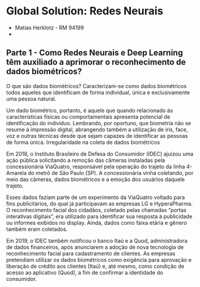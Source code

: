 # **Global Solution:** Redes Neurais

- Matias Herklotz - RM 94199
- 

## **Parte 1** - Como Redes Neurais e Deep Learning têm auxiliado a aprimorar o reconhecimento de dados biométricos?

O que são dados biométricos?
Caracterizam-se como dados biométricos todos aqueles que identificam de forma individual, única e exclusivamente uma 
pessoa natural. 

Um dado biométrico, portanto, é aquele que quando relacionado às características físicas ou comportamentais apresenta 
potencial de identificação do indivíduo. Lembrando, por oportuno, que biometria não se resume à impressão digital, 
abrangendo também a utilização de íris, face, voz e outras técnicas desde que sejam capazes de identificar as pessoas 
de forma única.
Irregularidade na coleta de dados biométricos

Em 2018, o Instituto Brasileiro de Defesa do Consumidor (IDEC) ajuizou uma ação pública solicitando a remoção das câmeras 
instaladas pela concessionária ViaQuatro, responsável pela operação do trajeto da linha 4-Amarela do metrô de São Paulo (SP).
A concessionária vinha coletando, por meio das câmeras, dados biométricos e a emoção dos usuários daquele trajeto.

Esses dados faziam parte de um experimento da ViaQuatro voltado para fins publicitários, do qual já participavam as 
empresas LG e HyperaPharma. O reconhecimento facial dos cidadãos, coletado pelas chamadas “portas interativas digitais”,
era utilizado para identificar sua resposta à publicidade ou informes exibidos no display. Ainda, dados como faixa 
etária e gênero também eram coletados.

Em 2019, o IDEC também notificou o banco Itaú e a Quod, administradora de dados financeiros, após anunciarem a adoção 
de nova tecnologia de reconhecimento facial para cadastramento de clientes. As empresas pretendiam utilizar os dados 
biométricos como exigência para aprovação e liberação de crédito aos clientes (Itaú) e, até mesmo, como condição de 
acesso ao aplicativo (Quod), a fim de confirmar a identidade do consumidor.